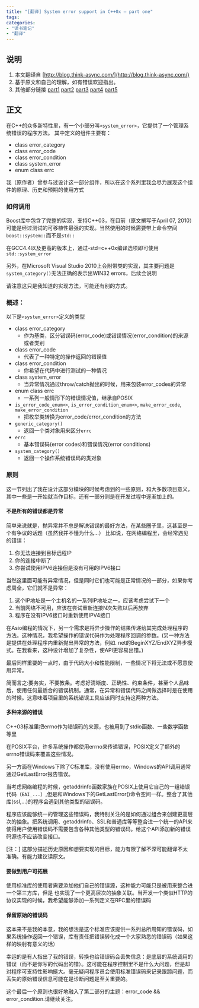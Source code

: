 ```yaml
---
title: "[翻译] System error support in C++0x – part one"
tags: 
categories: 
- "读书笔记"
- "翻译"
---
```


## 说明
1. 本文翻译自 [http://blog.think-async.com/](http://blog.think-async.com/)
2. 基于原文和自己的理解，如有错误欢迎指出。
3. 其他部分链接
[part1](https://blog.eluvk.cn/?p=258) [part2](https://blog.eluvk.cn/?p=262) [part3](https://blog.eluvk.cn/?p=264) [part4](https://blog.eluvk.cn/?p=266) [part5](https://blog.eluvk.cn/?p=267)

## 正文

在C++的众多新特性里，有一个小部分叫`<system_error>`，它提供了一个管理系统错误的程序方法。
其中定义的组件主要有：
- class error_category
- class error_code
- class error_condition
- class system_error
- enum class errc

我（原作者）曾参与过设计这一部分组件，所以在这个系列里我会尽力展现这个组件的原理、历史和预期的使用方式

### 如何调用
Boost库中包含了完整的实现，支持C++03，在目前（原文撰写于April 07, 2010）可能是经过测试的可移植性最强的实现。当然使用的时候需要带上命令空间`boost::system::`而不是`std::`

在GCC4.4以及更高的版本上，通过-std=c++0x编译选项即可使用`std::system_error`

另外，在Microsoft Visual Studio 2010上会附带类的实现，其主要问题是`system_category()`无法正确的表示出WIN32 errors，后续会说明

请注意这只是我知道的实现方法，可能还有别的方式。

### 概述：
以下是`<system_error>`定义的类型
- class error_category
	- 作为基类，区分错误码(error_code)或错误情况(error_condition)的来源或者类别
- class error_code
	- 代表了一种特定的操作返回的错误值
- class error_condition
	- 你希望在代码中进行测试的一种情况
- class system_error
	- 当异常情况通过throw/catch抛出的时候，用来包装error_codes的异常
- enum class errc
	- 一系列一般情形下的错误情况值，继承自POSIX
- `is_error_code_enum<>`, `is_error_condition_enum<>`, `make_error_code`, `make_error_condition`
	- 把枚举类转换为error_code/error_condition的方法
- `generic_category()`
	- 返回一个类对象用来区分`errc`
- `errc`
	- 基本错误码(error codes)和错误情况(error conditions)
- `system_category()`
	- 返回一个操作系统错误码的类对象

### 原则
这一节列出了我在设计这部分模块的时候考虑到的一些原则，和大多数项目意义，其中一些是一开始就当作目标，还有一部分则是在开发过程中逐渐加上的。

#### 不是所有的错误都是异常
简单来说就是，抛异常并不总是解决错误的最好方法，在某些圈子里，这甚至是一个有争议的话题（虽然我并不懂为什么...）
比如说，在网络编程里，会经常遇见的错误：
1. 你无法连接到目标远程IP
2. 你的连接中断了
3. 你尝试使用IPV6连接但是没有可用的IPV6接口

当然这里面可能有异常情况，但是同时它们也可能是正常情况的一部分，如果你考虑周全，它们就不是异常：
1. 这个IP地址是一个主机名的一系列IP地址之一，应该考虑尝试下一个
2. 当前网络不可用，应该在尝试重新连接N次失败以后再放弃
3. 程序在没有IPV6接口时重新使用IPV4接口

在Asio编程的情况下，另一个需求是将异步操作的结果传递给其完成处理程序的方法。这种情况，我希望操作的错误代码作为处理程序回调的参数。(另一种方法是提供在处理程序内重新抛出异常的方法，例如. net的BeginXYZ/EndXYZ异步模式。在我看来，这种设计增加了复杂性，使API更容易出错。)

最后同样重要的一点时，由于代码大小和性能限制，一些情况下将无法或不愿意使用异常。

简而言之:要务实，不要教条。考虑好清晰度、正确性、约束条件，甚至个人品味后，使用任何最适合的错误机制。通常，在异常和错误代码之间做选择时是在使用的时候。这意味着项目里的系统错误工具应该同时支持这两种方法。

#### 多种来源的错误
C++03标准里把errno作为错误码的来源，也被用到了stdio函数、一些数学函数等里

在POSIX平台，许多系统操作都使用errno来传递错误，POSIX定义了额外的errno错误码来覆盖这些情况。

另一方面在Windows下除了C标准库，没有使用errno，Windows的API调用通常通过GetLastError报告错误。

当考虑网络编程的时候，getaddrinfo函数家族在POSIX上使用它自己的一组错误代码（`EAI_...`）,但是和Windows下的GetLastError()命令空间一样。整合了其他库(ssl,...)的程序会遇到其他类型的错误码。

程序应该能够统一的管理这些错误码，我特别关注的是如何通过组合来创建更高层次的抽象。把系统调用、getaddrinfo、SSL和普通库等等整合进一个统一的API来使得用户使用错误码不需要包含各种其他类型的错误码。给这个API添加新的错误码源也不应该改变接口。

[注：] 这部分描述历史原因和想要实现的目标，能力有限了解不深可能翻译不太准确。有能力建议读原文。

#### 要做到用户可拓展
使用标准库的使用者需要添加他们自己的错误源，这种能力可能只是被用来整合进一个第三方库，但是
也实现了一个更高层次的抽象关联。当开发一个类似HTTP的协议实现的时候，我希望能够添加一系列定义在RFC里的错误码

#### 保留原始的错误码
这本来不是我的本意，我的想法是这个标准应该提供一系列总所周知的错误码，如果系统操作返回一个错误，库有责任把错误转化成一个大家熟悉的错误码（如果这样的映射有意义的话）

幸运的是有人指出了我的错误，转换也给错误码会丢失信息：是底层的系统调用的错误（而不是你写的代码出的错）。这可能在程序控制里不是什么大问题，但是却对程序可支持性影响挺大。毫无疑问程序员会使用标准错误码来记录跟踪问题，而丢失的原始错误信息可能在是诊断问题是至关重要的。

这个最后一个原则也很好地融入了第二部分的主题：error_code && error_condition.请继续关注。